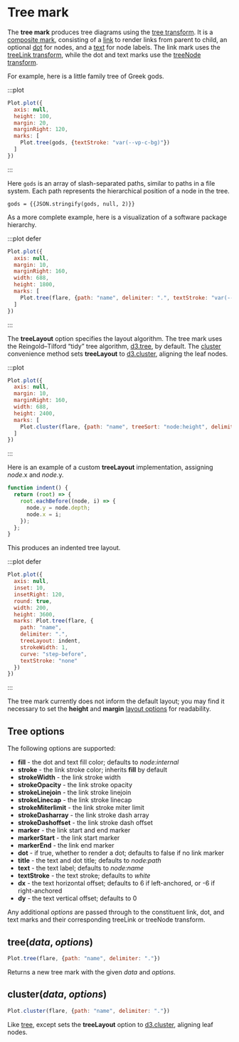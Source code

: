 <script setup>

import * as Plot from "@observablehq/plot";
import * as d3 from "d3";
import {shallowRef, onMounted} from "vue";

const flare = shallowRef([{name: "empty"}]);

const gods = [
  "Chaos/Gaia/Mountains",
  "Chaos/Gaia/Pontus",
  "Chaos/Gaia/Uranus",
  "Chaos/Eros",
  "Chaos/Erebus",
  "Chaos/Tartarus"
];

onMounted(() => {
  d3.csv("../data/flare.csv", d3.autoType).then((data) => (flare.value = data));
});

function indent() {
  return (root) => {
    root.eachBefore((node, i) => {
      node.y = node.depth;
      node.x = i;
    });
  };
}

</script>

# Tree mark

The **tree mark** produces tree diagrams using the [tree transform](../transforms/tree.md). It is a [composite mark](../features/marks.md#marks-marks), consisting of a [link](./link.md) to render links from parent to child, an optional [dot](./dot.md) for nodes, and a [text](./text.md) for node labels. The link mark uses the [treeLink transform](../transforms/tree.md#treelink-options), while the dot and text marks use the [treeNode transform](../transforms/tree.md#treenode-options).

For example, here is a little family tree of Greek gods.

:::plot
```js
Plot.plot({
  axis: null,
  height: 100,
  margin: 20,
  marginRight: 120,
  marks: [
    Plot.tree(gods, {textStroke: "var(--vp-c-bg)"})
  ]
})
```
:::

Here `gods` is an array of slash-separated paths, similar to paths in a file system. Each path represents the hierarchical position of a node in the tree.

```js-vue
gods = {{JSON.stringify(gods, null, 2)}}
```

As a more complete example, here is a visualization of a software package hierarchy.

:::plot defer
```js
Plot.plot({
  axis: null,
  margin: 10,
  marginRight: 160,
  width: 688,
  height: 1800,
  marks: [
    Plot.tree(flare, {path: "name", delimiter: ".", textStroke: "var(--vp-c-bg)"})
  ]
})
```
:::

The **treeLayout** option specifies the layout algorithm. The tree mark uses the Reingold–Tilford “tidy” tree algorithm, [d3.tree](https://github.com/d3/d3-hierarchy/blob/main/README.md#tree), by default. The [cluster](#cluster-data-options) convenience method sets **treeLayout** to [d3.cluster](https://github.com/d3/d3-hierarchy/blob/main/README.md#cluster), aligning the leaf nodes.

:::plot
```js
Plot.plot({
  axis: null,
  margin: 10,
  marginRight: 160,
  width: 688,
  height: 2400,
  marks: [
    Plot.cluster(flare, {path: "name", treeSort: "node:height", delimiter: ".", textStroke: "var(--vp-c-bg)"})
  ]
})
```
:::

Here is an example of a custom **treeLayout** implementation, assigning *node*.x and *node*.y.

```js
function indent() {
  return (root) => {
    root.eachBefore((node, i) => {
      node.y = node.depth;
      node.x = i;
    });
  };
}
```

This produces an indented tree layout.

:::plot defer
```js
Plot.plot({
  axis: null,
  inset: 10,
  insetRight: 120,
  round: true,
  width: 200,
  height: 3600,
  marks: Plot.tree(flare, {
    path: "name",
    delimiter: ".",
    treeLayout: indent,
    strokeWidth: 1,
    curve: "step-before",
    textStroke: "none"
  })
})
```
:::

The tree mark currently does not inform the default layout; you may find it necessary to set the **height** and **margin** [layout options](../features/plots.md#layout) for readability.

## Tree options

The following options are supported:

* **fill** - the dot and text fill color; defaults to *node:internal*
* **stroke** - the link stroke color; inherits **fill** by default
* **strokeWidth** - the link stroke width
* **strokeOpacity** - the link stroke opacity
* **strokeLinejoin** - the link stroke linejoin
* **strokeLinecap** - the link stroke linecap
* **strokeMiterlimit** - the link stroke miter limit
* **strokeDasharray** - the link stroke dash array
* **strokeDashoffset** - the link stroke dash offset
* **marker** - the link start and end marker
* **markerStart** - the link start marker
* **markerEnd** - the link end marker
* **dot** - if true, whether to render a dot; defaults to false if no link marker
* **title** - the text and dot title; defaults to *node:path*
* **text** - the text label; defaults to *node:name*
* **textStroke** - the text stroke; defaults to *white*
* **dx** - the text horizontal offset; defaults to 6 if left-anchored, or -6 if right-anchored
* **dy** - the text vertical offset; defaults to 0

Any additional *options* are passed through to the constituent link, dot, and text marks and their corresponding treeLink or treeNode transform.

## tree(*data*, *options*)

```js
Plot.tree(flare, {path: "name", delimiter: "."})
```

Returns a new tree mark with the given *data* and *options*.

## cluster(*data*, *options*)

```js
Plot.cluster(flare, {path: "name", delimiter: "."})
```

Like [tree](#tree-data-options), except sets the **treeLayout** option to [d3.cluster](https://github.com/d3/d3-hierarchy/blob/main/README.md#cluster), aligning leaf nodes.
